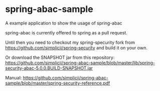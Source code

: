 # spring-abac-sample
A example application to show the usage of spring-abac


spring-abac is currently offered to spring as a pull request.

Until then you need to checkout my spring-specurity fork from https://github.com/simplicii/spring-security
and build it on your own.

Or download the SNAPSHOT jar from this repository: https://github.com/simplicii/spring-abac-sample/blob/master/lib/spring-security-abac-5.0.0.BUILD-SNAPSHOT.jar

Manual:
https://github.com/simplicii/spring-abac-sample/blob/master/spring-security-reference.pdf

